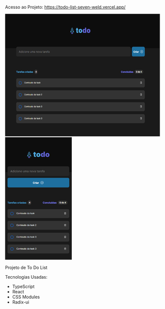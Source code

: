 Acesso ao Projeto: 
https://todo-list-seven-weld.vercel.app/

<img  alt="Todo List" height="400px" src="/src/assets/capa.png"/>
<img  alt="Todo List" height="400px" src="/src/assets/capa-2.png"/>


Projeto de To Do List

Tecnologias Usadas:
- TypeScript
- React
- CSS Modules
- Radix-ui

